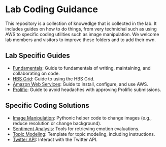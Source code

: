 # Lab Coding Guidance

This repository is a collection of knowedlge that is collected in the lab. It includes guides on how to do things, from very technichal such as using AWS to specific coding utilities such as image manipulation. We welcome lab members and visitors to improve these folders and to add their own. 


## Lab Specific Guides

- [Fundamentals](./guides/fundamentals): Guide to fundamentals of writing,
  maintaining, and collaborating on code.
- [HBS Grid](./guides/hbs-grid): Guide to using the HBS Grid.
- [Amazon Web Services](./guides/aws): Guide to install, configure, and use AWS.
- [Prolific](./guides/prolific): Guide to avoid headaches with approving Prolific submissions.

## Specific Coding Solutions

- [Image Manipulation](./examples/image_manipulation): Pythonic helper code to change images (e.g., reduce resolution or change background).
- [Sentiment Analysis](./examples/sentiment_analysis): Tools for retrieving emotion evaluations.
- [Topic Modeling](./examples/topic_modeling): Template for topic  modeling, including instructions.
- [Twitter API](./examples/twitter_api): Interact with the Twitter API.
